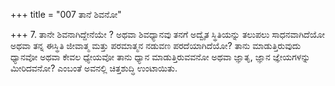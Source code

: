 +++
title = "007 ತಾನೆ ಶಿವನೋ"

+++
7. ತಾನೇ ಶಿವನಾಗಿದ್ದೇನೆಯೇ ? ಅಥವಾ ಶಿವಧ್ಯಾನವು ತನಗೆ ಅದ್ವೈತ ಸ್ಥಿತಿಯನ್ನು ತಲುಪಲು ಸಾಧನವಾಗಿದೆಯೋ ಅಥವಾ ತನ್ನ ಈಸ್ಥಿತಿ ಜೀವಾತ್ಮ ಮತ್ತು ಪರಮಾತ್ಮನ ನಡುವಣ ಪರದೆಯಾಗಿದೆಯೋ?  ತಾನು ಮಾಡುತ್ತಿರುವುದು ಧ್ಯಾನವೋ ಅಥವಾ ಕೇವಲ ಧ್ಯೇಯವೋ ತಾನು ಧ್ಯಾನ ಮಾಡುತ್ತಿರುವವನೋ ಅಥವಾ ಜ್ಞಾತೃ, ಜ್ಞಾನ ಜ್ಞೇಯಗಳನ್ನು ಮೀರಿದವನೋ? ಎಂಬಂತೆ ಅವನಲ್ಲಿ ಚಿತ್ತಶುದ್ಧಿ ಉಂಟಾಯಿತು.